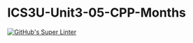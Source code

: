 # ICS3U-Unit3-05-CPP-Months

[![GitHub's Super Linter](https://github.com/dbcalitis/ICS3U-Unit3-05-CPP-Months/workflows/GitHub's%20Super%20Linter/badge.svg)](https://github.com/dbcalitis/ICS3U-Unit3-05-CPP-Months/actions)
